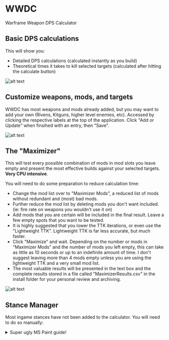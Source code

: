 # WWDC
Warframe Weapon DPS Calculator

## Basic DPS calculations
This will show you:
* Detailed DPS calculations (calculated instantly as you build)
* Theoretical times it takes to kill selected targets (calculated after hitting the calculate button)

![alt text](https://i.imgur.com/P8H2SPY.png)

## Customize weapons, mods, and targets
WWDC has most weapons and mods already added, but you may want to add your own (Rivens, Kitguns, higher level enemies, etc).
Accessed by clicking the respective labels at the top of the application. Click "Add or Update" when finsihed with an entry, then "Save".

![alt text](https://i.imgur.com/852oR7o.png)

## The "Maximizer"
This will test every possible combination of mods in mod slots you leave empty and present the most effective builds against your selected targets. **Very CPU intensive**.

You will need to do some preparation to reduce calculation time:
* Change the mod list over to "Maximizer Mods", a reduced list of mods without redundant and (most) bad mods.
* Further reduce the mod list by deleting mods you don't want included. (ie: fire rate on weapons you wouldn't use it on)
* Add mods that you are certain will be included in the final result. Leave a few empty spots that you want to be tested.
* It is highly suggested that you lower the TTK iterations, or even use the "Lightweight TTK". Lightweight TTK is far less accurate, but much faster.
* Click "Maximize" and wait. Depending on the number or mods in "Maximizer Mods" and the number of mods you left empty, this can take as little as 10 seconds or up to an indefinite amount of time. I don't suggest leaving more than 4 mods empty unless you are using the lightweight TTK and a very small mod list.
* The most valuable results will be presented in the text box and the complete results stored in a file called "MaximizerResults.csv" in the install folder for your personal review and archiving.

![alt text](https://i.imgur.com/kPPC8RJ.png)

## Stance Manager
Most ingame stances have not been added to the calculator. You will need to do so manually:
<details>
  <summary>Super ugly MS Paint guide!</summary>
  
![alt text](https://i.imgur.com/rS86fhq.png)

</details>
